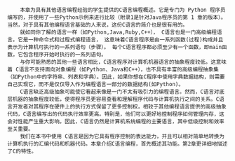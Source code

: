 	    本章为具有其他语言编程经验的学生提供的C语言编程概述。它是专门为 Python 程序员编写的，并使用了一些Python示例来进行比较（附录1是针对Java程序员的第 1 章的版本）。当然，对于具有其他编程语言基础的人来说，这份C语言的简介也是很有用的。
	    就如同你了解的语言一样（如Python,Java,Ruby,C++）， C语言也是一门高级编程语言。它是一种命令式和过程式编程语言， 这意味着C语言程序是由一系列函数(过程)构成并且表示为计算机可执行的一系列语句（步骤）。 每个C语言程序都必须至少有一个函数，即main函数，它包含程序开始时执行的一系列语句。
	    与你可能熟悉的其他一些语言相比，C语言程序对计算机机器语言的抽象程度较低。这意味着 C语言不支持面向对象编程（如Python、Java和C++），也不具有丰富的高级编程抽象集（如Python中的字符串、列表和字典）。因此，如果你想在C程序中使用字典数据结构，则需要自己实现它，而不是仅仅导入作为编程语言一部分的数据结构(如Python)。
		C语言缺乏高级抽象可能使它看起来像是一门不太有吸引力的编程语言。然而，C语言对底层机器的抽象程度较低，使得程序员更容易查看和理解程序代码与计算机执行之间的关系。C语言开发者对其程序在硬件上的执行方式保留了更多控制权，相较于其他编程语言提供的高级抽象代码，C语言编写出的代码执行效率更高。特别是，他们可以更好地控制程序如何管理内存，这会对性能产生重大影响。因此，C语言仍然是计算机系统编程的主要语言，其中低级控制和效率至关重要。
		我们在本书中使用 C语言是因为它具有程序控制的表达能力，并且可以相对简单地转换为计算机执行的汇编代码和机器代码。本章介绍C语言编程，首先概述其功能。第2章更详细地描述了C的特性。
		
	
